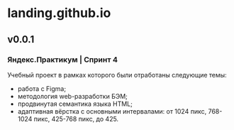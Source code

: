 # landing.github.io

## v0.0.1

### Яндекс.Практикум | Спринт 4

Учебный проект в рамках которого были отработаны следующие темы:
- работа с Figma;
- методология web-разработки БЭМ;
- продвинутая семантика языка HTML;
- адаптивная вёрстка с основными интервалами: от 1024 пикс, 768-1024 пикс, 425-768 пикс, до 425.
